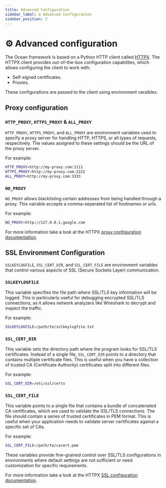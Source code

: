 ```yaml
---
title: Advanced Configuration
sidebar_label: ⚙️ Advanced Configuration
sidebar_position: 3
---
```


# ⚙️ Advanced configuration
The Ocean framework is based on a Python HTTP client called [HTTPX](https://www.python-httpx.org/). The HTTPX client provides out-of-the-box configuration capabilites, which allows configuring the client to work with:

- Self-signed certificates.
- Proxies.

These configurations are passed to the client using environment varaibles.

## Proxy configuration

### `HTTP_PROXY`, `HTTPS_PROXY` & `ALL_PROXY`
`HTTP_PROXY`, `HTTPS_PROXY`, and `ALL_PROXY` are environment variables used to specify a proxy server for handling HTTP, HTTPS, or all types of requests, respectively. The values assigned to these settings should be the URL of the proxy server.

For example:
```sh showLineNumbers
HTTP_PROXY=http://my-proxy.com:1111
HTTPS_PROXY=http://my-proxy.com:2222
ALL_PROXY=http://my-proxy.com:3333
```

### `NO_PROXY`

`NO_PROXY` allows blacklisting certain addresses from being handled through a proxy. This vairable accepts a comma-seperated list of hostnames or urls.

For example:
```sh showLineNumbers
NO_PROXY=http://127.0.0.1,google.com
```

For more information take a look at the HTTPX [proxy configuration documentation](https://www.python-httpx.org/environment_variables/#proxies).

## SSL Environment Configuration

`SSLKEYLOGFILE`, `SSL_CERT_DIR`, and `SSL_CERT_FILE` are environment variables that control various aspects of SSL (Secure Sockets Layer) communication.

### `SSLKEYLOGFILE`
This variable specifies the file path where SSL/TLS key information will be logged. This is particularly useful for debugging encrypted SSL/TLS connections, as it allows network analyzers like Wireshark to decrypt and inspect the traffic.

For example:
```sh showLineNumbers
SSLKEYLOGFILE=/path/to/sslkeylogfile.txt
```

### `SSL_CERT_DIR`
This variable sets the directory path where the program looks for SSL/TLS certificates. Instead of a single file, `SSL_CERT_DIR` points to a directory that contains multiple certificate files. This is useful when you have a collection of trusted CA (Certificate Authority) certificates split into different files.

For example:
```sh showLineNumbers
SSL_CERT_DIR=/etc/ssl/certs
```

### `SSL_CERT_FILE`
This variable points to a single file that contains a bundle of concatenated CA certificates, which are used to validate the SSL/TLS connections. The file should contain a series of trusted certificates in PEM format. This is useful when your application needs to validate server certificates against a specific set of CAs.

For example:
```sh showLineNumbers
SSL_CERT_FILE=/path/to/cacert.pem
```

These variables provide fine-grained control over SSL/TLS configurations in environments where default settings are not sufficient or need customization for specific requirements.

For more information take a look at the HTTPX [SSL configuration documentation](https://www.python-httpx.org/environment_variables/#sslkeylogfile).

